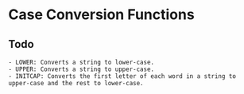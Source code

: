 # Case Conversion Functions
## Todo
    - LOWER: Converts a string to lower-case.
    - UPPER: Converts a string to upper-case.
    - INITCAP: Converts the first letter of each word in a string to upper-case and the rest to lower-case.

